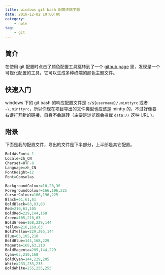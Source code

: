 ```yaml
---
title: windows git bash 配置终端主题
date: 2018-12-02 10:00:00
category:
    - note
tag: 
    - git
---
```


## 简介
在使用 git 配置时点击了颜色配置工具跳转到了一个 [github page](http://ciembor.github.io/4bit/#) 里，发现是一个可视化配置的工具，它可以生成多种终端的颜色主题文件。

## 快速入门
windows 下的 git bash 的响应配置文件是 `c/${username}/.minttyrc` 或者 `~\.minttyrc`，所以你现在项目导出的文件类型也应该是 mintty 的，不过好像要右键打开新的链接，自身不会跳转（主要是浏览器会拦截 `data://` 这种 URL ）。

## 附录
下面是我的配置文件，导出的文件是下半部分，上半部是其它配置。

```r
BoldAsFont=-1
Locale=zh_CN
Charset=UTF-8
Language=zh_CN
FontHeight=12
Font=Consolas

BackgroundColour=10,20,30
ForegroundColour=166,196,225
CursorColour=166,196,225
Black=61,61,61
BoldBlack=83,83,83
Red=210,63,105
BoldRed=229,144,168
Green=105,210,63
BoldGreen=168,229,144
Yellow=210,168,63
BoldYellow=229,205,144
Blue=63,105,210
BoldBlue=144,168,229
Magenta=168,63,210
BoldMagenta=205,144,229
Cyan=63,210,168
BoldCyan=144,229,205
White=233,233,233
BoldWhite=255,255,255
```